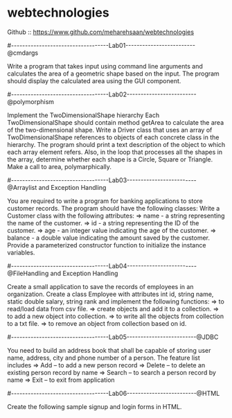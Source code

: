 # webtechnologies

Github :: https://www.github.com/meharehsaan/webtechnologies

#-----------------------------------Lab01-------------------------@cmdargs

Write a program that takes input using command line arguments and calculates the area of a geometric shape based
on the input. The program should display the calculated area using the GUI component.

#-----------------------------------Lab02-------------------------@polymorphism

Implement the TwoDimensionalShape hierarchy
Each TwoDimensionalShape should contain method getArea to calculate the area of the two-dimensional shape.
Write a Driver class that uses an array of TwoDimensionalShape references to objects of each concrete class in the
hierarchy. The program should print a text description of the object to which each array element refers. Also, in the loop that
processes all the shapes in the array, determine whether each shape is a Circle, Square or Triangle. Make a call to area,
polymarphically.

#-----------------------------------Lab03-------------------------@Arraylist and Exception Handling

You are required to write a program for banking applications to store customer records. The program should have the
following classes:
    Write a Customer class with the following attributes:
        => name - a string representing the name of the customer.
        => id - a string representing the ID of the customer.
        => age - an integer value indicating the age of the customer.
        => balance - a double value indicating the amount saved by the customer.
Provide a parameterized constructor function to initialize the instance variables.

#-----------------------------------Lab04-------------------------@FileHandling and Exception Handling

Create a small application to save the records of employees in an organization. Create a class Employee with attributes
int id, string name, static double salary, string rank and implement the following functions:
        => to read/load data from csv file. 
        => create objects and add it to a collection.
        => to add a new object into collection.
        => to write all the objects from collection to a txt file.
        => to remove an object from collection based on id.

#-----------------------------------Lab05-------------------------@JDBC

You need to build an address book that shall be capable of storing user name, address, city and phone number of
a person. The feature list includes
        => Add – to add a new person record
        => Delete – to delete an existing person record by name
        => Search – to search a person record by name
        => Exit – to exit from application

#-----------------------------------Lab06-------------------------@HTML

Create the following sample signup and login forms in HTML.


